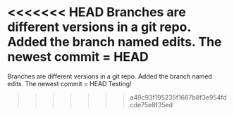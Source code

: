 <<<<<<< HEAD
Branches are different versions in a git repo. Added the branch named edits. The newest commit = HEAD
=======
Branches are different versions in a git repo. Added the branch named edits. The newest commit = HEAD
Testing!
>>>>>>> a49c93f195235f1667b8f3e954fdcde75e8f35ed
